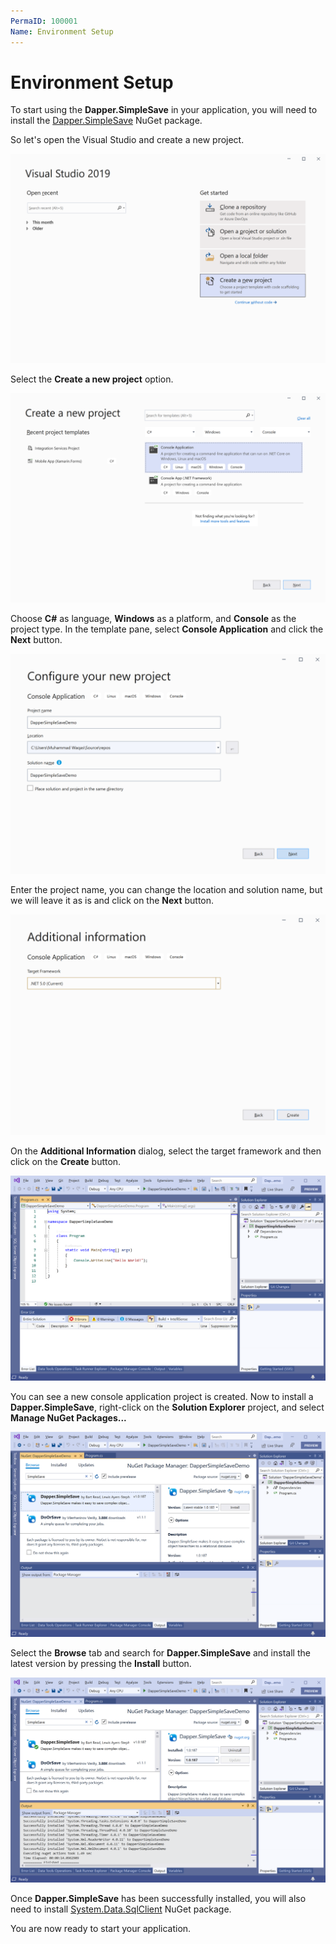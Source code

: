 ```yaml
---
PermaID: 100001
Name: Environment Setup
---
```


# Environment Setup

To start using the **Dapper.SimpleSave** in your application, you will need to install the [Dapper.SimpleSave](https://www.nuget.org/packages/Dapper.SimpleSave) NuGet package.

So let's open the Visual Studio and create a new project.

<img src="images/setup-1.png" alt="Create a new project">

Select the **Create a new project** option.

<img src="images/setup-2.png" alt="Select Console Application template">

Choose **C#** as language, **Windows** as a platform, and **Console** as the project type. In the template pane, select **Console Application** and click the **Next** button.

<img src="images/setup-3.png" alt="Configure your new project">

Enter the project name, you can change the location and solution name, but we will leave it as is and click on the **Next** button.  

<img src="images/setup-4.png" alt="Additional Information">

On the **Additional Information** dialog, select the target framework and then click on the **Create** button.

<img src="images/setup-5.png" alt="Console Application created">

You can see a new console application project is created. Now to install a **Dapper.SimpleSave**, right-click on the **Solution Explorer** project, and select **Manage NuGet Packages...**

<img src="images/setup-6.png" alt="Install Dapper.SimpleSave">

Select the **Browse** tab and search for **Dapper.SimpleSave** and install the latest version by pressing the **Install** button. 

<img src="images/setup-7.png" alt="Dapper.SimpleSave installed successfully">

Once **Dapper.SimpleSave** has been successfully installed, you will also need to install [System.Data.SqlClient](https://www.nuget.org/packages/System.Data.SqlClient) NuGet package.

You are now ready to start your application.
